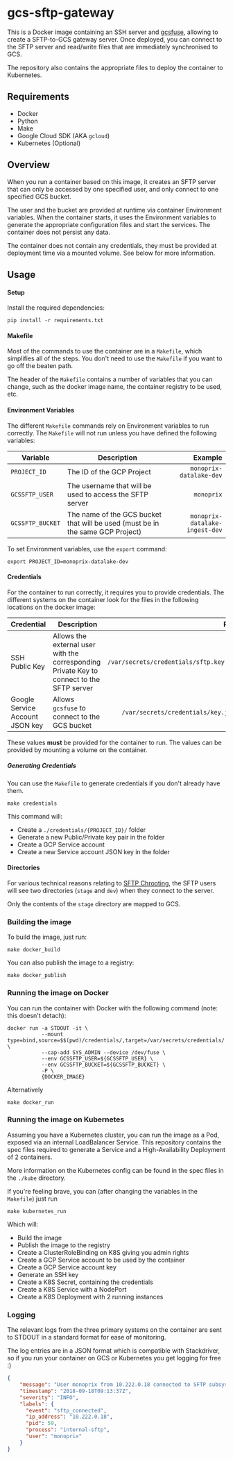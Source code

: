 # gcs-sftp-gateway

This is a Docker image containing an SSH server and [gcsfuse](https://cloud.google.com/storage/docs/gcs-fuse), allowing to create a SFTP-to-GCS gateway server. Once deployed, you can connect to the SFTP server and read/write files that are immediately synchronised to GCS.

The repository also contains the appropriate files to deploy the container to Kubernetes.

## Requirements

- Docker
- Python
- Make
- Google Cloud SDK (AKA `gcloud`)
- Kubernetes (Optional)

## Overview

When you run a container based on this image, it creates an SFTP server that can only be accessed by one specified user, and only connect to one specified GCS bucket.

The user and the bucket are provided at runtime via container Environment variables. When the container starts, it uses the Environment variables to generate the appropriate configuration files and start the services. The container does not persist any data.

The container does not contain any credentials, they must be provided at deployment time via a mounted volume. See below for more information.

## Usage

#### Setup

Install the required dependencies:

```
pip install -r requirements.txt
```

#### Makefile
Most of the commands to use the container are in a `Makefile`, which simplifies all of the steps. You don't need to use the `Makefile` if you want to go off the beaten path.

The header of the `Makefile` contains a number of variables that you can change, such as the docker image name, the container registry to be used, etc.

#### Environment Variables
The different `Makefile` commands rely on Environment variables to run correctly. The `Makefile` will not run unless you have defined the following variables:

| Variable | Description | Example |
| --- | --- | ---: |
| `PROJECT_ID `| The ID of the GCP Project | `monoprix-datalake-dev` |
| `GCSSFTP_USER` | The username that will be used to access the SFTP server | `monoprix` |
| `GCSSFTP_BUCKET` | The name of the GCS bucket that will be used (must be in the same GCP Project) | `monoprix-datalake-ingest-dev` |

To set Environment variables, use the `export` command:

```
export PROJECT_ID=monoprix-datalake-dev
```

#### Credentials

For the container to run correctly, it requires you to provide credentials. The different systems on the container look for the files in the following locations on the docker image:

| Credential | Description |Path |
| --- | --- | ---: |
| SSH Public Key| Allows the external user with the corresponding Private Key to connect to the SFTP server | `/var/secrets/credentials/sftp.key.pub` |
| Google Service Account JSON key | Allows `gcsfuse` to connect to the GCS bucket | `/var/secrets/credentials/key.json` |

These values **must** be provided for the container to run. The values can be provided by mounting a volume on the container.

##### Generating Credentials

You can use the `Makefile` to generate credentials if you don't already have them.

```
make credentials
```

This command will:

- Create a `./credentials/{PROJECT_ID}/` folder
- Generate a new Public/Private key pair in the folder
- Create a GCP Service account
- Create a new Service account JSON key in the folder

#### Directories

For various technical reasons relating to [SFTP Chrooting](https://wiki.archlinux.org/index.php/SFTP_chroot), the SFTP users will see two directories (`stage` and `dev`) when they connect to the server.

Only the contents of the `stage` directory are mapped to GCS.

### Building the image
To build the image, just run:

```
make docker_build
```

You can also publish the image to a registry:

```
make docker_publish
```

### Running the image on Docker

You can run the container with Docker with the following command (note: this doesn't detach):

```
docker run -a STDOUT -it \
           --mount type=bind,source=$$(pwd)/credentials/,target=/var/secrets/credentials/ \
           --cap-add SYS_ADMIN --device /dev/fuse \
           --env GCSSFTP_USER=${GCSSFTP_USER} \
           --env GCSSFTP_BUCKET=${GCSSFTP_BUCKET} \
           -P \
           {DOCKER_IMAGE}

```

Alternatively

```
make docker_run
```
### Running the image on Kubernetes

Assuming you have a Kubernetes cluster, you can run the image as a Pod, exposed via an internal LoadBalancer Service. This repository contains the spec files required to generate a Service and a High-Availability Deployment of 2 containers.

More information on the Kubernetes config can be found in the spec files in the `./kube` directory.

If you're feeling brave, you can (after changing the variables in the `Makefile`) just run

```
make kubernetes_run
```

Which will:

- Build the image
- Publish the image to the registry
- Create a ClusterRoleBinding on K8S giving you admin rights
- Create a GCP Service account to be used by the container
- Create a GCP Service account key
- Generate an SSH key
- Create a K8S Secret, containing the credentials
- Create a K8S Service with a NodePort
- Create a K8S Deployment with 2 running instances

### Logging

The relevant logs from the three primary systems on the container are sent to STDOUT in a standard format for ease of monitoring.

The log entries are in a JSON format which is compatible with Stackdriver, so if you run your container on GCS or Kubernetes you get logging for free :)

```json
{
    "message": "User monoprix from 10.222.0.18 connected to SFTP subsystem",
    "timestamp": "2018-09-18T09:13:37Z",
    "severity": "INFO",
    "labels": {
      "event": "sftp_connected",    
      "ip_address": "10.222.0.18",
      "pid": 59,
      "process": "internal-sftp",    
      "user": "monoprix"    
    }
}
```
